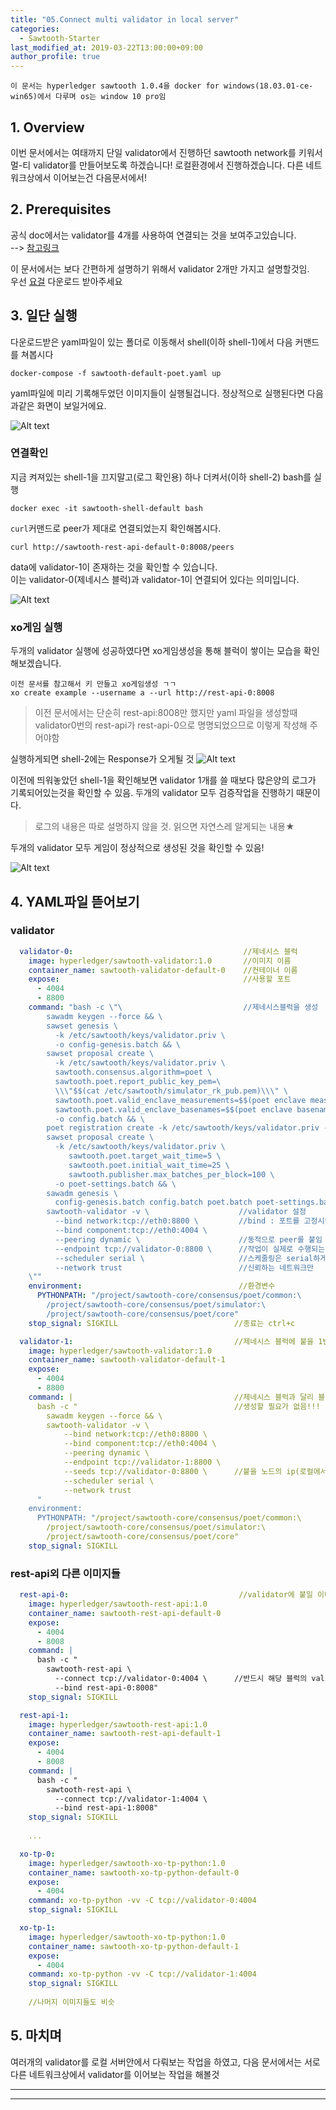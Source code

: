 ```yaml
---
title: "05.Connect multi validator in local server"
categories: 
  - Sawtooth-Starter
last_modified_at: 2019-03-22T13:00:00+09:00
author_profile: true
---
```

`이 문서는 hyperledger sawtooth 1.0.4을 docker for windows(18.03.01-ce-win65)에서 다루며 os는 window 10 pro임`

## 1. Overview
이번 문서에서는 여태까지 단일 validator에서 진행하던 sawtooth network를 키워서 멀-티 validator를 만들어보도록 하겠습니다! 로컬환경에서 진행하겠습니다. 다른 네트워크상에서 이어보는건 다음문서에서!

## 2. Prerequisites

공식 doc에서는 validator를 4개를 사용하여 연결되는 것을 보여주고있습니다.  
--> [참고링크](https://sawtooth.hyperledger.org/docs/core/nightly/master/app_developers_guide/sawtooth-default-poet.yaml)

이 문서에서는 보다 간편하게 설명하기 위해서 validator 2개만 가지고 설명할것임.  
우선 [요걸](https://github.com/GRuuuuu/sawtooth-starter/blob/master/sawtooth/%2305%20connect%20multi%20validator%20in%20local/sawtooth-default-poet.yaml) 다운로드 받아주세요

## 3. 일단 실행

다운로드받은 yaml파일이 있는 폴더로 이동해서 shell(이하 shell-1)에서 다음 커맨드를 쳐봅시다
~~~
docker-compose -f sawtooth-default-poet.yaml up
~~~
yaml파일에 미리 기록해두었던 이미지들이 실행될겁니다. 정상적으로 실행된다면 다음과같은 화면이 보일거에요. 

![Alt text](https://raw.githubusercontent.com/GRuuuuu/sawtooth-starter/master/sawtooth/%2305%20connect%20multi%20validator%20in%20local/img/1.PNG)

### 연결확인

지금 켜져있는 shell-1을 끄지말고(로그 확인용) 하나 더켜서(이하 shell-2) bash를 실행
~~~
docker exec -it sawtooth-shell-default bash
~~~

`curl`커맨드로 peer가 제대로 연결되었는지 확인해봅시다.
~~~
curl http://sawtooth-rest-api-default-0:8008/peers
~~~

data에 validator-1이 존재하는 것을 확인할 수 있습니다.  
이는 validator-0(제네시스 블럭)과 validator-1이 연결되어 있다는 의미입니다.

![Alt text](https://raw.githubusercontent.com/GRuuuuu/sawtooth-starter/master/sawtooth/%2305%20connect%20multi%20validator%20in%20local/img/2.PNG)


### xo게임 실행

두개의 validator 실행에 성공하였다면 xo게임생성을 통해 블럭이 쌓이는 모습을 확인해보겠습니다.
~~~
이전 문서를 참고해서 키 만들고 xo게임생성 ㄱㄱ
xo create example --username a --url http://rest-api-0:8008
~~~
>이전 문서에서는 단순히 rest-api:8008만 했지만 yaml 파일을 생성할때 validator0번의 rest-api가 rest-api-0으로 명명되었으므로 이렇게 작성해 주어야함 

실행하게되면 shell-2에는 Response가 오게될 것
![Alt text](https://raw.githubusercontent.com/GRuuuuu/sawtooth-starter/master/sawtooth/%2305%20connect%20multi%20validator%20in%20local/img/3.PNG)

이전에 띄워놓았던 shell-1을 확인해보면 validator 1개를 쓸 때보다 많은양의 로그가 기록되어있는것을 확인할 수 있음. 두개의 validator 모두 검증작업을 진행하기 때문이다.  
>로그의 내용은 따로 설명하지 않을 것. 읽으면 자연스레 알게되는 내용★

두개의 validator 모두 게임이 정상적으로 생성된 것을 확인할 수 있음!

![Alt text](https://raw.githubusercontent.com/GRuuuuu/sawtooth-starter/master/sawtooth/%2305%20connect%20multi%20validator%20in%20local/img/4.PNG)

## 4. YAML파일 뜯어보기

### validator

~~~yaml
  validator-0:                                      //제네시스 블럭
    image: hyperledger/sawtooth-validator:1.0       //이미지 이름
    container_name: sawtooth-validator-default-0    //컨테이너 이름
    expose:                                         //사용할 포트
      - 4004
      - 8800
    command: "bash -c \"\                           //제네시스블럭을 생성
        sawadm keygen --force && \
        sawset genesis \
          -k /etc/sawtooth/keys/validator.priv \
          -o config-genesis.batch && \
        sawset proposal create \
          -k /etc/sawtooth/keys/validator.priv \
          sawtooth.consensus.algorithm=poet \
          sawtooth.poet.report_public_key_pem=\
          \\\"$$(cat /etc/sawtooth/simulator_rk_pub.pem)\\\" \
          sawtooth.poet.valid_enclave_measurements=$$(poet enclave measurement) \
          sawtooth.poet.valid_enclave_basenames=$$(poet enclave basename) \
          -o config.batch && \
        poet registration create -k /etc/sawtooth/keys/validator.priv -o poet.batch && \
        sawset proposal create \
          -k /etc/sawtooth/keys/validator.priv \
             sawtooth.poet.target_wait_time=5 \
             sawtooth.poet.initial_wait_time=25 \
             sawtooth.publisher.max_batches_per_block=100 \
          -o poet-settings.batch && \
        sawadm genesis \
          config-genesis.batch config.batch poet.batch poet-settings.batch && \
        sawtooth-validator -v \                    //validator 설정
          --bind network:tcp://eth0:8800 \         //bind : 포트를 고정시킴
          --bind component:tcp://eth0:4004 \
          --peering dynamic \                      //동적으로 peer를 붙임
          --endpoint tcp://validator-0:8800 \      //작업이 실제로 수행되는 지점
          --scheduler serial \                     //스케줄링은 serial하게(병렬도 있음)
          --network trust                          //신뢰하는 네트워크만
    \""
    environment:                                   //환경변수
      PYTHONPATH: "/project/sawtooth-core/consensus/poet/common:\
        /project/sawtooth-core/consensus/poet/simulator:\
        /project/sawtooth-core/consensus/poet/core"
    stop_signal: SIGKILL                          //종료는 ctrl+c

  validator-1:                                    //제네시스 블럭에 붙을 1번노드   
    image: hyperledger/sawtooth-validator:1.0 
    container_name: sawtooth-validator-default-1
    expose:
      - 4004
      - 8800
    command: |                                    //제네시스 블럭과 달리 블럭을  
      bash -c "                                   //생성할 필요가 없음!!!
        sawadm keygen --force && \
        sawtooth-validator -v \
            --bind network:tcp://eth0:8800 \
            --bind component:tcp://eth0:4004 \
            --peering dynamic \
            --endpoint tcp://validator-1:8800 \
            --seeds tcp://validator-0:8800 \      //붙을 노드의 ip(로컬에서는 이름)
            --scheduler serial \
            --network trust
      "
    environment:
      PYTHONPATH: "/project/sawtooth-core/consensus/poet/common:\
        /project/sawtooth-core/consensus/poet/simulator:\
        /project/sawtooth-core/consensus/poet/core"
    stop_signal: SIGKILL
~~~

### rest-api외 다른 이미지들
~~~yaml
  rest-api-0:                                      //validator에 붙일 이미지의 이름
    image: hyperledger/sawtooth-rest-api:1.0
    container_name: sawtooth-rest-api-default-0
    expose:
      - 4004
      - 8008
    command: |
      bash -c "
        sawtooth-rest-api \
          --connect tcp://validator-0:4004 \      //반드시 해당 블럭의 validator에 connect
          --bind rest-api-0:8008"
    stop_signal: SIGKILL

  rest-api-1:
    image: hyperledger/sawtooth-rest-api:1.0
    container_name: sawtooth-rest-api-default-1
    expose:
      - 4004
      - 8008
    command: |
      bash -c "
        sawtooth-rest-api \
          --connect tcp://validator-1:4004 \
          --bind rest-api-1:8008"
    stop_signal: SIGKILL
    
    ...

  xo-tp-0:
    image: hyperledger/sawtooth-xo-tp-python:1.0
    container_name: sawtooth-xo-tp-python-default-0
    expose:
      - 4004
    command: xo-tp-python -vv -C tcp://validator-0:4004
    stop_signal: SIGKILL

  xo-tp-1:
    image: hyperledger/sawtooth-xo-tp-python:1.0
    container_name: sawtooth-xo-tp-python-default-1
    expose:
      - 4004
    command: xo-tp-python -vv -C tcp://validator-1:4004
    stop_signal: SIGKILL
   
    //나머지 이미지들도 비슷
~~~

## 5. 마치며

여러개의 validator를 로컬 서버안에서 다뤄보는 작업을 하였고, 다음 문서에서는 서로 다른 네트워크상에서 validator를 이어보는 작업을 해볼것

---

---